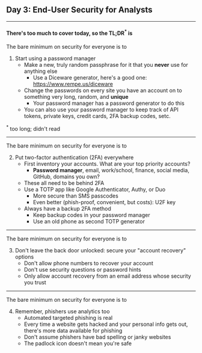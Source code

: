 ## Day 3: End-User Security for Analysts

---

#### There's too much to cover today, so the TL;DR<sup>*</sup> is

The bare minimum on security for everyone is to

1. Start using a password manager
    - Make a new, truly random passphrase for it that you **never** use for anything else
        - Use a Diceware generator, here's a good one: https://www.rempe.us/diceware
    - Change the passwords on every site you have an account on to something very long, random, and **unique**
        - Your password manager has a password generator to do this
    - You can also use your password manager to keep track of API tokens, private keys, credit cards, 2FA backup codes, setc.

<sup>*</sup> too long; didn't read

---

The bare minimum on security for everyone is to

2. Put two-factor authentication (2FA) everywhere
    - First inventory your accounts. What are your top priority accounts?
        - **Password manager**, email, work/school, finance, social media, GitHub, domains you own?
    - These all need to be behind 2FA
    - Use a TOTP app like Google Authenticator, Authy, or Duo
        - More secure than SMS passcodes
        - Even better (phish-proof, convenient, but costs): U2F key
    - Always have a backup 2FA method
        - Keep backup codes in your password manager
        - Use an old phone as second TOTP generator

---

The bare minimum on security for everyone is to

3. Don't leave the back door unlocked: secure your "account recovery" options
    - Don't allow phone numbers to recover your account
    - Don't use security questions or password hints
    - Only allow account recovery from an email address whose security you trust

---

The bare minimum on security for everyone is to

4. Remember, phishers use analytics too
    - Automated targeted phishing is real
    - Every time a website gets hacked and your personal info gets out, there's more data available for phishing
    - Don't assume phishers have bad spelling or janky websites
    - The padlock icon doesn't mean you're safe
